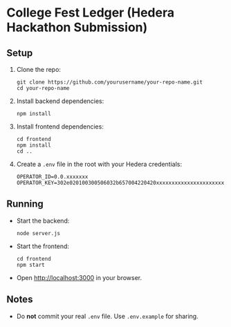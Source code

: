 # College Fest Ledger (Hedera Hackathon Submission)

## Setup

1. Clone the repo:
   ```
   git clone https://github.com/yourusername/your-repo-name.git
   cd your-repo-name
   ```

2. Install backend dependencies:
   ```
   npm install
   ```

3. Install frontend dependencies:
   ```
   cd frontend
   npm install
   cd ..
   ```

4. Create a `.env` file in the root with your Hedera credentials:
   ```
   OPERATOR_ID=0.0.xxxxxxx
   OPERATOR_KEY=302e020100300506032b657004220420xxxxxxxxxxxxxxxxxxxxxxxxxxxxxxxxxxxxxxxxxxxxxxxxxxxxxxxxxxxxxxxx
   ```

## Running

- Start the backend:
  ```
  node server.js
  ```

- Start the frontend:
  ```
  cd frontend
  npm start
  ```

- Open [http://localhost:3000](http://localhost:3000) in your browser.

## Notes

- Do **not** commit your real `.env` file. Use `.env.example` for sharing.
